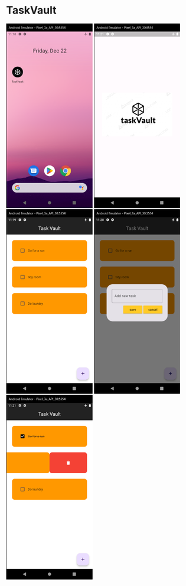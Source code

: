 # TaskVault

<img src= "screen_shots/Menu%20view.png" height=500>
<img src= "screen_shots/splash%20screen.png" height=500>
<img src= "screen_shots/App%20view.png" height=500>
<img src= "screen_shots/add%20new%20task.png" height=500>
<img src= "screen_shots/deletenote.png" height=500>
